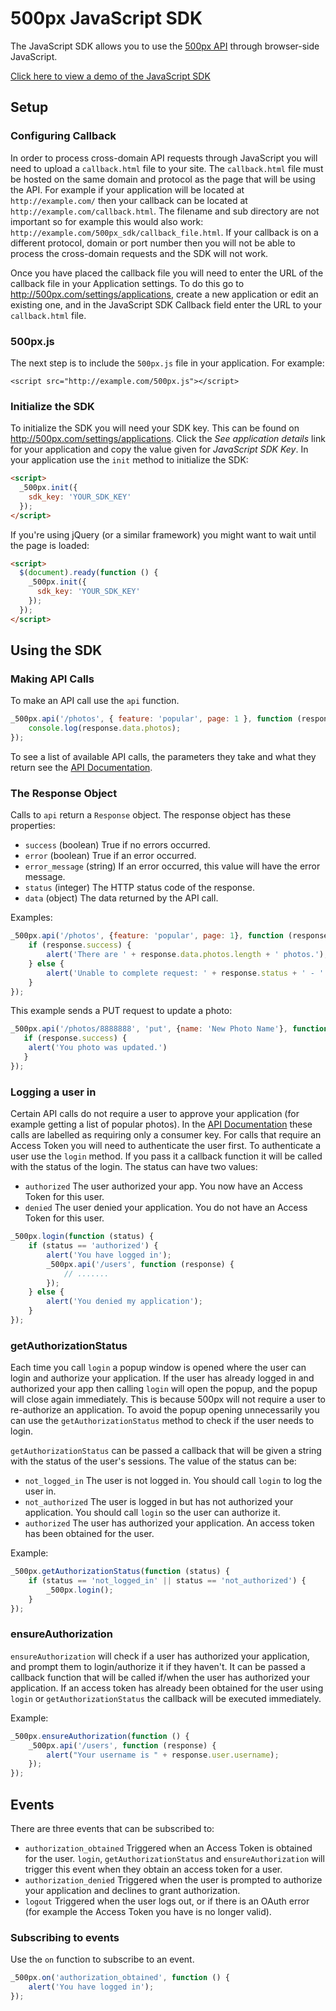 # 500px JavaScript SDK

The JavaScript SDK allows you to use the [500px API](https://github.com/500px/api-documentation) through browser-side JavaScript.

[Click here to view a demo of the JavaScript SDK](http://500px.github.com/500px-js-sdk/)
## Setup

### Configuring Callback

In order to process cross-domain API requests through JavaScript you will need to upload a `callback.html` file to your site. The `callback.html` file must be hosted on the same domain and protocol as the page that will be using the API. For example if your application will be located at `http://example.com/` then your callback can be located at `http://example.com/callback.html`. The filename and sub directory are not important so for example this would also work: `http://example.com/500px_sdk/callback_file.html`. If your callback is on a different protocol, domain or port number then you will not be able to process the cross-domain requests and the SDK will not work.

Once you have placed the callback file you will need to enter the URL of the callback file in your Application settings. To do this go to http://500px.com/settings/applications, create a new application or edit an existing one, and in the JavaScript SDK Callback field enter the URL to your `callback.html` file.

### 500px.js

The next step is to include the `500px.js` file in your application. For example:

    <script src="http://example.com/500px.js"></script>

### Initialize the SDK

To initialize the SDK you will need your SDK key. This can be found on http://500px.com/settings/applications.
Click the *See application details* link for your application and copy the value given for *JavaScript SDK Key*. In your application use the `init` method to initialize the SDK:
```html
<script>
  _500px.init({
    sdk_key: 'YOUR_SDK_KEY'
  });
</script>
```
    
If you're using jQuery (or a similar framework) you might want to wait until the page is loaded:

```html
<script>
  $(document).ready(function () {
    _500px.init({
      sdk_key: 'YOUR_SDK_KEY'
    });
  });
</script>
```

## Using the SDK

### Making API Calls

To make an API call use the `api` function.

```javascript
_500px.api('/photos', { feature: 'popular', page: 1 }, function (response) {
    console.log(response.data.photos);
});
```

To see a list of available API calls, the parameters they take and what they return see the [API Documentation](https://github.com/500px/api-documentation).

### The Response Object

Calls to `api` return a `Response` object. The response object has these properties:

- `success` (boolean) True if no errors occurred.
- `error` (boolean) True if an error occurred.
- `error_message` (string) If an error occurred, this value will have the error message.
- `status` (integer) The HTTP status code of the response.
- `data` (object) The data returned by the API call.

Examples:

```javascript
_500px.api('/photos', {feature: 'popular', page: 1}, function (response) {
    if (response.success) {
        alert('There are ' + response.data.photos.length + ' photos.');
    } else {
        alert('Unable to complete request: ' + response.status + ' - ' + response.error_message);
    }
});
```

This example sends a PUT request to update a photo:
```javascript
_500px.api('/photos/8888888', 'put', {name: 'New Photo Name'}, function (response) {
   if (response.success) {
    alert('You photo was updated.')
   } 
});
```

### Logging a user in

Certain API calls do not require a user to approve your application (for example getting a list of popular photos). In the [API Documentation](https://github.com/500px/api-documentation) these calls are labelled as requiring only a consumer key. For calls that require an Access Token you will need to authenticate the user first.
To authenticate a user use the `login` method. If you pass it a callback function it will be called with the status of the login. The status can have two values:
- `authorized` The user authorized your app. You now have an Access Token for this user.
- `denied` The user denied your application. You do not have an Access Token for this user.

```javascript
_500px.login(function (status) {
    if (status == 'authorized') {
        alert('You have logged in');
        _500px.api('/users', function (response) {
            // .......
        });
    } else {
        alert('You denied my application');
    }
});
```

### getAuthorizationStatus

Each time you call `login` a popup window is opened where the user can login and authorize your application. If the user has already logged in and authorized your app then calling `login` will open the popup, and the popup will close again immediately. This is because 500px will not require a user to re-authorize an application. To avoid the popup opening unnecessarily you can use the `getAuthorizationStatus` method to check if the user needs to login.

`getAuthorizationStatus` can be passed a callback that will be given a string with the status of the user's sessions. The value of the status can be:
- `not_logged_in` The user is not logged in. You should call `login` to log the user in.
- `not_authorized` The user is logged in but has not authorized your application. You should call `login` so the user can authorize it.
- `authorized` The user has authorized your application. An access token has been obtained for the user.

Example:
```javascript
_500px.getAuthorizationStatus(function (status) {
    if (status == 'not_logged_in' || status == 'not_authorized') {
        _500px.login();
    }
});
```

### ensureAuthorization

`ensureAuthorization` will check if a user has authorized your application, and prompt them to login/authorize it if they haven't. It can be passed a callback function that will be called if/when the user has authorized your application. If an access token has already been obtained for the user using `login` or `getAuthorizationStatus` the callback will be executed immediately.

Example:
```javascript
_500px.ensureAuthorization(function () {
    _500px.api('/users', function (response) {
        alert("Your username is " + response.user.username);
    });
});
```

## Events

There are three events that can be subscribed to:
- `authorization_obtained` Triggered when an Access Token is obtained for the user. `login`, `getAuthorizationStatus` and `ensureAuthorization` will trigger this event when they obtain an access token for a user.
- `authorization_denied` Triggered when the user is prompted to authorize your application and declines to grant authorization.
- `logout` Triggered when the user logs out, or if there is an OAuth error (for example the Access Token you have is no longer valid).

### Subscribing to events

Use the `on` function to subscribe to an event.

```javascript
_500px.on('authorization_obtained', function () {
    alert('You have logged in');
});
```